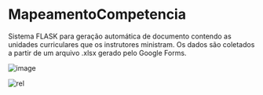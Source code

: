 # MapeamentoCompetencia
Sistema FLASK para geração automática de documento contendo as unidades curriculares que os instrutores ministram.
Os dados são coletados a partir de um arquivo .xlsx gerado pelo Google Forms. 

![image](https://user-images.githubusercontent.com/51302275/187526142-a3ab8010-8ae4-4751-b247-8ba8b7cbb7c2.png)

![rel](https://user-images.githubusercontent.com/51302275/187526252-777a775d-340c-4181-8580-dde160fc7e7b.png)
